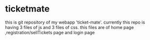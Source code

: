 # ticketmate

this is git repository of my webapp 'ticket-mate'.
currently this repo is having 3 files of js and 3 files of css.
this files are of home page ,registration/sellTickets page and login page

